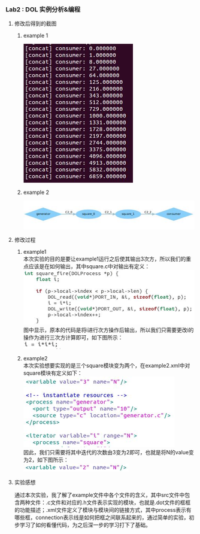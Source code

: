 ### Lab2 : DOL 实例分析&编程
1. 修改后得到的截图
    1. example 1
    
        ![image](https://github.com/mmbbmm/ES2016_14353297/blob/master/picture/lab%202/example1.JPG)
    2. example 2
    
        ![image](https://github.com/mmbbmm/ES2016_14353297/blob/master/picture/lab%202/example2.JPG)

2. 修改过程
    1. example1  
        本次实验的目的是要让example1运行之后使其输出3次方，所以我们的重点应该是在如何输出，其中square.c中对输出有定义：  
        ![image](https://github.com/mmbbmm/ES2016_14353297/blob/master/picture/lab%202/source/example1.1.jpg)   
        图中显示，原本的代码是将i进行次方操作后输出，所以我们只需要更改i的操作为进行三次方计算即可，如下图所示：  
        ![image](https://github.com/mmbbmm/ES2016_14353297/blob/master/picture/lab%202/source/example1.2.jpg)
    
    2. example2  
        本次实验想要实现的是三个square模块变为两个，在example2.xml中对square模块有定义如下：  
        ![image](https://github.com/mmbbmm/ES2016_14353297/blob/master/picture/lab%202/source/example2.1.jpg)  
        因此，我们只需要将其中迭代的次数由3变为2即可，也就是将N的value变为2，如下图所示：  
        ![image](https://github.com/mmbbmm/ES2016_14353297/blob/master/picture/lab%202/source/example2.2.jpg)

3. 实验感想
    
    通过本次实验，我了解了example文件中各个文件的含义，其中src文件中包含两种文件：.c文件和对应的.h文件表示实现的模块，也就是.dot文件的框框的功能描述；.xml文件定义了模块与模块间的链接方式，其中process表示有哪些框，connection表示线是如何把框之间联系起来的，通过简单的实验，初步学习了如何看懂代码，为之后深一步的学习打下了基础。




